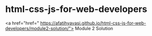 # html-css-js-for-web-developers

<a href="href=" https://afatihyavasi.github.io/html-css-js-for-web-developers/module2-solution/"> Module 2 Solution </a>
